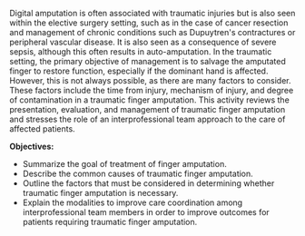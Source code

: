 Digital amputation is often associated with traumatic injuries but is also seen within the elective surgery setting, such as in the case of cancer resection and management of chronic conditions such as Dupuytren's contractures or peripheral vascular disease. It is also seen as a consequence of severe sepsis, although this often results in auto-amputation. In the traumatic setting, the primary objective of management is to salvage the amputated finger to restore function, especially if the dominant hand is affected. However, this is not always possible, as there are many factors to consider. These factors include the time from injury, mechanism of injury, and degree of contamination in a traumatic finger amputation. This activity reviews the presentation, evaluation, and management of traumatic finger amputation and stresses the role of an interprofessional team approach to the care of affected patients.

**Objectives:**
- Summarize the goal of treatment of finger amputation.
- Describe the common causes of traumatic finger amputation. 
- Outline the factors that must be considered in determining whether traumatic finger amputation is necessary.
- Explain the modalities to improve care coordination among interprofessional team members in order to improve outcomes for patients requiring traumatic finger amputation.